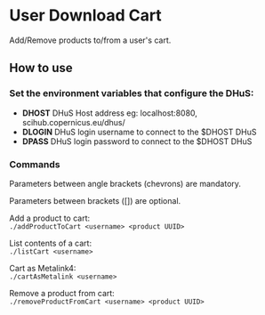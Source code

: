# User Download Cart
Add/Remove products to/from a user's cart.

## How to use

### Set the environment variables that configure the DHuS:

+ **DHOST** DHuS Host address eg: localhost:8080, scihub.copernicus.eu/dhus/
+ **DLOGIN** DHuS login username to connect to the $DHOST DHuS
+ **DPASS** DHuS login password to connect to the $DHOST DHuS

### Commands

Parameters between angle brackets (chevrons) are mandatory.

Parameters between brackets ([]) are optional.

Add a product to cart:  
```./addProductToCart <username> <product UUID>```

List contents of a cart:  
```./listCart <username>```

Cart as Metalink4:  
```./cartAsMetalink <username>```

Remove a product from cart:  
```./removeProductFromCart <username> <product UUID>```
